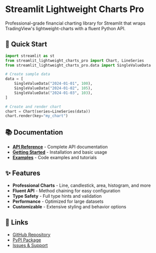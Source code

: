 # Streamlit Lightweight Charts Pro

Professional-grade financial charting library for Streamlit that wraps TradingView's lightweight-charts with a fluent Python API.

## 🚀 Quick Start

```python
import streamlit as st
from streamlit_lightweight_charts_pro import Chart, LineSeries
from streamlit_lightweight_charts_pro.data import SingleValueData

# Create sample data
data = [
    SingleValueData("2024-01-01", 100),
    SingleValueData("2024-01-02", 105),
    SingleValueData("2024-01-03", 103),
]

# Create and render chart
chart = Chart(series=LineSeries(data))
chart.render(key="my_chart")
```

## 📚 Documentation

- **[API Reference](api/)** - Complete API documentation
- **[Getting Started](getting-started/)** - Installation and basic usage
- **[Examples](examples/)** - Code examples and tutorials

## ✨ Features

- **Professional Charts** - Line, candlestick, area, histogram, and more
- **Fluent API** - Method chaining for easy configuration
- **Type Safety** - Full type hints and validation
- **Performance** - Optimized for large datasets
- **Customizable** - Extensive styling and behavior options

## 🔗 Links

- [GitHub Repository](https://github.com/nandkapadia/streamlit-lightweight-charts-pro)
- [PyPI Package](https://pypi.org/project/streamlit-lightweight-charts-pro/)
- [Issues & Support](https://github.com/nandkapadia/streamlit-lightweight-charts-pro/issues)
